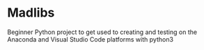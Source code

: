 # Madlibs
Beginner Python project to get used to creating and testing on the Anaconda and Visual Studio Code platforms with python3

